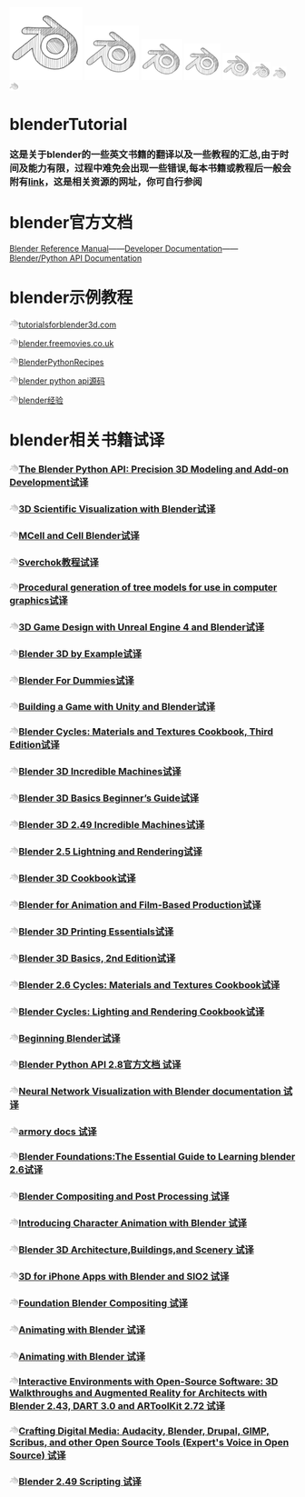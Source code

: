 ![](https://github.com/BlenderCN/blenderTutorial/blob/master/mDrivEngine/blenderpng/blender_128px_1097682_easyicon.net.png)
![](https://github.com/BlenderCN/blenderTutorial/blob/master/mDrivEngine/blenderpng/blender_96px_1097682_easyicon.net.png)
![](https://github.com/BlenderCN/blenderTutorial/blob/master/mDrivEngine/blenderpng/blender_72px_1097682_easyicon.net.png)
![](https://github.com/BlenderCN/blenderTutorial/blob/master/mDrivEngine/blenderpng/blender_64px_1097682_easyicon.net.png)
![](https://github.com/BlenderCN/blenderTutorial/blob/master/mDrivEngine/blenderpng/blender_48px_1097682_easyicon.net.png)
![](https://github.com/BlenderCN/blenderTutorial/blob/master/mDrivEngine/blenderpng/blender_32px_1097682_easyicon.net.png)
![](https://github.com/BlenderCN/blenderTutorial/blob/master/mDrivEngine/blenderpng/blender_24px_1097682_easyicon.net.png)
![](https://github.com/BlenderCN/blenderTutorial/blob/master/mDrivEngine/blenderpng/blender_16px_1097682_easyicon.net.png)
# blenderTutorial

### 这是关于blender的一些英文书籍的翻译以及一些教程的汇总,由于时间及能力有限，过程中难免会出现一些错误,每本书籍或教程后一般会附有[link](#)，这是相关资源的网址，你可自行参阅

# blender官方文档

[Blender Reference Manual](https://docs.blender.org/manual/zh-hans/dev/index.html)——[Developer Documentation](https://wiki.blender.org/wiki/Main_Page)——[Blender/Python API Documentation]()

# blender示例教程
![](mDrivEngine/blender_16px_1097682_easyicon.net.png)[tutorialsforblender3d.com](http://www.tutorialsforblender3d.com/)

![](mDrivEngine/blender_16px_1097682_easyicon.net.png)[blender.freemovies.co.uk](http://blender.freemovies.co.uk/)

![](mDrivEngine/blender_16px_1097682_easyicon.net.png)[BlenderPythonRecipes](https://github.com/zeffii/BlenderPythonRecipes/wiki/Empty-(null-object))

![](mDrivEngine/blender_16px_1097682_easyicon.net.png)[blender python api源码](https://github.com/Apress/blender-python-api)

![](mDrivEngine/blender_16px_1097682_easyicon.net.png)[blender经验](https://github.com/BlenderCN/blenderTutorial/blob/master/blender%E7%BB%8F%E9%AA%8C.md)

# blender相关书籍试译

### ![](mDrivEngine/blender_16px_1097682_easyicon.net.png)[The Blender Python API: Precision 3D Modeling and Add-on Development试译](https://github.com/BlenderCN/blenderTutorial/blob/master/theBlenderPythonApi/README.md)

### ![](mDrivEngine/blender_16px_1097682_easyicon.net.png)[3D Scientific Visualization with Blender试译](https://github.com/BlenderCN/blenderTutorial/blob/master/3DScientificVisualizationWithBelender/README.md)

### ![](mDrivEngine/blender_16px_1097682_easyicon.net.png)[MCell and Cell Blender试译](https://github.com/BlenderCN/blenderTutorial/blob/master/MCellAndCellBlender/README.md)

### ![](mDrivEngine/blender_16px_1097682_easyicon.net.png)[Sverchok教程试译](https://github.com/BlenderCN/blenderTutorial/blob/master/sverchok/README.md)

### ![](mDrivEngine/blender_16px_1097682_easyicon.net.png)[Procedural generation of tree models for use in computer graphics试译](https://github.com/BlenderCN/blenderTutorial/blob/master/ProceduralGenerationOfTreeModelsForUseInComputerGraphics/README.md)

### ![](mDrivEngine/blender_16px_1097682_easyicon.net.png)[3D Game Design with Unreal Engine 4 and Blender试译](https://github.com/BlenderCN/blenderTutorial/blob/master/3DGameDesignwithUnrealEngine4andBlender/README.md)

### ![](mDrivEngine/blender_16px_1097682_easyicon.net.png)[Blender 3D by Example试译](https://github.com/BlenderCN/blenderTutorial/blob/master/Blender3DbyExample/README.md)

### ![](mDrivEngine/blender_16px_1097682_easyicon.net.png)[Blender For Dummies试译](https://github.com/BlenderCN/blenderTutorial/blob/master/BlenderForDummies/README.md)

### ![](mDrivEngine/blender_16px_1097682_easyicon.net.png)[Building a Game with Unity and Blender试译](https://github.com/BlenderCN/blenderTutorial/blob/master/BuildingaGamewithUnityandBlender/README.md)

### ![](mDrivEngine/blender_16px_1097682_easyicon.net.png)[Blender Cycles: Materials and Textures Cookbook, Third Edition试译](https://github.com/BlenderCN/blenderTutorial/blob/master/BlenderCyclesMaterialsandTexturesCookbookThirdEdition/README.md)

### ![](mDrivEngine/blender_16px_1097682_easyicon.net.png)[Blender 3D Incredible Machines试译](https://github.com/BlenderCN/blenderTutorial/blob/master/Blender3DIncredibleMachines/README.md)

### ![](mDrivEngine/blender_16px_1097682_easyicon.net.png)[Blender 3D Basics Beginner’s Guide试译](https://github.com/BlenderCN/blenderTutorial/blob/master/Blender3DBasicsBeginnersGuide/README.md)

### ![](mDrivEngine/blender_16px_1097682_easyicon.net.png)[Blender 3D 2.49 Incredible Machines试译](https://github.com/BlenderCN/blenderTutorial/blob/master/Blender3D249IncredibleMachines/README.md)

### ![](mDrivEngine/blender_16px_1097682_easyicon.net.png)[Blender 2.5 Lightning and Rendering试译](https://github.com/BlenderCN/blenderTutorial/blob/master/Blender25LightningandRendering/README.md)

### ![](mDrivEngine/blender_16px_1097682_easyicon.net.png)[Blender 3D Cookbook试译](https://github.com/BlenderCN/blenderTutorial/blob/master/Blender3DCookbook/README.md)

### ![](mDrivEngine/blender_16px_1097682_easyicon.net.png)[Blender for Animation and Film-Based Production试译](https://github.com/BlenderCN/blenderTutorial/blob/master/BlenderforAnimationandFilmBasedProduction/README.md)

### ![](mDrivEngine/blender_16px_1097682_easyicon.net.png)[Blender 3D Printing Essentials试译](https://github.com/BlenderCN/blenderTutorial/blob/master/Blender3DPrintingEssentials/README.md)

### ![](mDrivEngine/blender_16px_1097682_easyicon.net.png)[Blender 3D Basics, 2nd Edition试译](https://github.com/BlenderCN/blenderTutorial/blob/master/Blender3DBasics2ndEdition/README.md)
### ![](mDrivEngine/blender_16px_1097682_easyicon.net.png)[Blender 2.6 Cycles: Materials and Textures Cookbook试译](https://github.com/BlenderCN/blenderTutorial/blob/master/Blender26CyclesMaterialsandTexturesCookbook/README.md)

### ![](mDrivEngine/blender_16px_1097682_easyicon.net.png)[Blender Cycles: Lighting and Rendering Cookbook试译](https://github.com/BlenderCN/blenderTutorial/blob/master/BlenderCyclesLightingandRenderingCookbook/README.md)

### ![](mDrivEngine/blender_16px_1097682_easyicon.net.png)[Beginning Blender试译](https://github.com/BlenderCN/blenderTutorial/blob/master/BeginningBlender/README.md)

### ![](mDrivEngine/blender_16px_1097682_easyicon.net.png)[Blender Python API 2.8官方文档 试译](https://github.com/BlenderCN/blenderTutorial/blob/master/BlenderPythonAPIDocumentation/README.md)

### ![](mDrivEngine/blender_16px_1097682_easyicon.net.png)[Neural Network Visualization with Blender documentation 试译](https://github.com/BlenderCN/blenderTutorial/blob/master/NeuralNetworkVisualizationwithBlenderdocumentation/README.md)

### ![](mDrivEngine/blender_16px_1097682_easyicon.net.png)[armory docs 试译](https://github.com/BlenderCN/blenderTutorial/blob/master/armory_docs/README.md)

### ![](mDrivEngine/blender_16px_1097682_easyicon.net.png)[Blender Foundations:The Essential Guide to Learning blender 2.6试译](https://github.com/BlenderCN/blenderTutorial/blob/master/BlenderFoundationsTheEssentialGuidetoLearningblender26/README.md)

### ![](mDrivEngine/blender_16px_1097682_easyicon.net.png)[Blender Compositing and Post Processing 试译](https://github.com/BlenderCN/blenderTutorial/blob/master/BlenderCompositingandPostProcessing/README.md)

### ![](mDrivEngine/blender_16px_1097682_easyicon.net.png)[Introducing Character Animation with Blender 试译](https://github.com/BlenderCN/blenderTutorial/blob/master/IntroducingCharacterAnimationwithBlender/README.md)

### ![](mDrivEngine/blender_16px_1097682_easyicon.net.png)[Blender 3D Architecture,Buildings,and Scenery 试译](https://github.com/BlenderCN/blenderTutorial/blob/master/Blender3DArchitectureBuildingsandScenery/README.md)

### ![](mDrivEngine/blender_16px_1097682_easyicon.net.png)[3D for iPhone Apps with Blender and SIO2 试译](https://github.com/BlenderCN/blenderTutorial/blob/master/3DforiPhoneAppswithBlenderandSIO2/README.md)

### ![](mDrivEngine/blender_16px_1097682_easyicon.net.png)[Foundation Blender Compositing 试译](https://github.com/BlenderCN/blenderTutorial/blob/master/FoundationBlenderCompositing/README.md)

### ![](mDrivEngine/blender_16px_1097682_easyicon.net.png)[Animating with Blender 试译](https://github.com/BlenderCN/blenderTutorial/blob/master/AnimatingwithBlender/README.md)

### ![](mDrivEngine/blender_16px_1097682_easyicon.net.png)[Animating with Blender 试译](https://github.com/BlenderCN/blenderTutorial/blob/master/AnimatingwithBlender/README.md)

### ![](mDrivEngine/blender_16px_1097682_easyicon.net.png)[Interactive Environments with Open-Source Software: 3D Walkthroughs and Augmented Reality for Architects with Blender 2.43, DART 3.0 and ARToolKit 2.72 试译](https://github.com/BlenderCN/blenderTutorial/blob/master/InteractiveEnvironmentswithOpenSourceSoftware3DWalkthroughsandAugmentedRealityforArchitectswithBlender243DART30andARToolKit272/README.md)

### ![](mDrivEngine/blender_16px_1097682_easyicon.net.png)[Crafting Digital Media: Audacity, Blender, Drupal, GIMP, Scribus, and other Open Source Tools (Expert's Voice in Open Source) 试译](https://github.com/BlenderCN/blenderTutorial/blob/master/CraftingDigitalMediaAudacityBlenderDrupalGIMPScribusandotherOpenSourceToolsExpertsVoiceinOpenSource/README.md)

### ![](mDrivEngine/blender_16px_1097682_easyicon.net.png)[Blender 2.49 Scripting 试译](https://github.com/BlenderCN/blenderTutorial/blob/master/Blender249Scripting/README.md)



